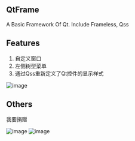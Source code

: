 ## QtFrame
A Basic Framework Of Qt. Include Frameless, Qss


## Features
1. 自定义窗口
2. 左侧树型菜单
3. 通过Qss重新定义了Qt控件的显示样式

![image](https://www.miw-tech.com/image/show?path=images/qtframe/main.png)

## Others

我要捐赠

![image](https://www.miw-tech.com/image/show?path=images/qtframe/wxqrcode.jpg)
![image](https://www.miw-tech.com/image/show?path=images/qtframe/aliqrcode.jpg)